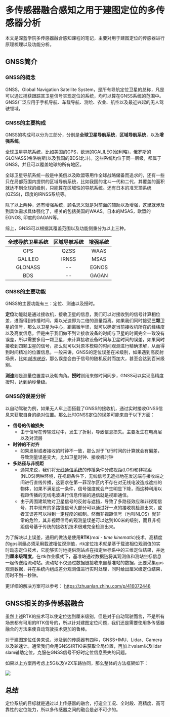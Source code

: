 # 多传感器融合感知之用于建图定位的多传感器分析



本文是深蓝学院多传感器融合感知课程的笔记，主要对用于建图定位的传感器进行原理梳理以及功能分析。

<!--more-->

## GNSS简介

### GNSS的概念

GNSS，Global Navigation Satellite System，是所有导航定位卫星的总称，凡是可以通过捕获跟踪其卫星信号实现定位的系统，均可以算在GNSS系统的范围中。GNSS广泛应用于手机导航、车载导航、测绘、农业、航空以及最近兴起的无人驾驶领域。

### GNSS的主要构成

GNSS的构成可以分为三部分，分别是**全球卫星导航系统**，**区域导航系统**，以及**增强系统**。

全球卫星导航系统，比如美国的GPS，欧洲的GALILEO(伽利略)，俄罗斯的GLONASS(格洛纳斯)以及我国的BDS(北斗)。这些系统均位于同一层级，都属于GNSS，并且可以覆盖地球的所有地区。

全球卫星导航系统一般是中美俄以及欧盟等用作全球战略储备而追求的，还有一些只在局部范围内提供的区域导航系统，比如我国的北斗一代和二代，其覆盖的面积就达不到全球的级别，只能算在区域性的导航系统。还有日本的准天顶系统(QZSS)，印度的IRNSS系统等。

除了以上两种，还有增强系统，顾名思义就是对前面的辅助以及增强，这里就涉及到具体需求具体强化了，相关的包括美国的WAAS。日本的MSAS，欧盟的EGNOS, 印度的GAGAN等。

综上，GNSS可以根据其覆盖范围以及功能侧重分为以上三种。

全球导航卫星系统 | 区域导航系统 | 增强系统
:--:            | :--:         | :--: 
GPS             | QZSS         | WAAS
GALILEO         | IRNSS        | MSAS
GLONASS         | --           | EGNOS
BDS             | --           | GAGAN

### GNSS的主要功能

GNSS的主要功能有三：定位、测速以及授时。

**定位**功能就是通过接收机，接收卫星的信息，我们可以对接收到的信号计算相位差，进而得到传播时间，乘以光速即为二倍的测量距离。如果我们同时接受**三颗**卫星的信号，那么以卫星为中心，距离微半径，就可以确定当前接收机所在的经纬度以及高度信息。但是由于我们做不到让接收设备的时间与卫星的时间完全一致没有误差，所以需要多用一颗卫星，来计算接收设备时间与卫星时间的误差，如果同时接收到四颗卫星的信号，那么就可以对原本模糊的时间观测进行精确求解，从而得到时间精准的位置信息。一般来讲，GNSS的定位误差在米级别，如果遇到高反射场景，比如[*城市峡谷*](https://zh.wikipedia.org/wiki/%E9%83%BD%E5%B8%82%E5%B3%BD%E8%B0%B7)，那么误差会由于信号的随机反射而加大，甚至会达到百米级别。

**测速**则是测量位置差以及朝向角。**授时**则用来做时间同步，GNSS可以实现高精度授时，达到纳秒量级。

### GNSS的误差分析

以自动驾驶为例，如果无人车上面搭载了GNSS的接收机，通过实时接收GNSS信息来获取自身的绝对位置。那么此时GNSS定位的误差可能来自于以下方面：

- **信号的传输损失**
	- 由于信号在传输过程中，发生了折射，导致信息损失。主要发生在电离层以及对流层
- **时钟的不对齐**
	- 如果发射或者接收的时钟不一致，那么对于飞行时间的计算就会有偏差，导致测量误差变大，比如卫星时钟、接收机时钟
- **多路径与非视距**
	- 通常来说，我们将[无线通信系统](https://www.zhihu.com/search?q=%E6%97%A0%E7%BA%BF%E9%80%9A%E4%BF%A1%E7%B3%BB%E7%BB%9F&search_source=Entity&hybrid_search_source=Entity&hybrid_search_extra=%7B%22sourceType%22%3A%22article%22%2C%22sourceId%22%3A%22398888467%22%7D)的传播条件分成视距(LOS)和非视距(NLOS)两种环境，在视距条件下，无线信号无遮挡地在发送端与接收端之间进行直线传播，这要求在第一菲涅尔区内不存在对无线电波造成遮挡的物体，如果不满足这一条件，信号强度就会产生明显下降，而这种利用以视距传播的无线电波进行信息传输的通信就是视距通信。
	- 由于周围建筑物对卫星信号的反射与遮挡，导致了多路径效应和非视距信号，其中现有的多路径信号大部分可以通过好一点的接收机检测出来，或者其误差可以得到一定程度的抑制。然而非视距信号（也叫NLOS）就非常的危险，其非视距信号的观测量误差可以达到100米的级别，而且非视距信号基于传统的接收机技术很难完全检测出来。

为了解决以上误差，通用的做法是使用**RTK**(*real - time kinematic*)技术，高精度的gps测量必须采用载波相位观测值，rtk定位技术就是基于载波相位观测值的实时动态定位技术，它能够实时地提供测站点在指定坐标系中的三维定位结果，并达到**厘米级精度**。在rtk作业模式下，基准站通过数据链将其观测值和测站坐标信息一起传送给流动站。流动站不仅通过数据链接收来自基准站的数据，还要采集gps观测数据，并在系统内组成差分观测值进行实时处理，同时给出厘米级定位结果，历时不到一秒钟。

更详细的解决方案可以参考： https://zhuanlan.zhihu.com/p/416072448

## GNSS相关的多传感器融合

虽然上述RTK的技术可以使定位达到厘米级别，但是对于自动驾驶而言，不是所有场景都有可用的RTK信号的，所以针对建图定位问题，我们还是需要使用多传感器融合的方法来使自动驾驶技术更加的鲁棒。

对于建图定位任务来说，涉及到的传感器有四种，GNSS+IMU、Lidar、Camera以及轮速计。通常我们会用GNSS(RTK)来获取全局位置，再加上vslam以及lidar slam辅助定位，克服在GNSS信号不好时定位信息丢失的问题。

如果以上方案再考虑上5G以及V2X车路协同，那么整体的方法框架如下：

![](https://pictures-1309138036.cos.ap-nanjing.myqcloud.com/img/20220322163358.png)

## 总结

定位系统的目标就是通过以上传感器的融合，打造全工况、全时段、高精度、高可靠性的定位能力，所以多传感器之间的融合是必不可少的。

